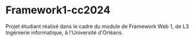 # Framework1-cc2024


Projet étudiant réalisé dans le cadre du module de Framework Web 1, de  L3 Ingénierie informatique, à l'Université d'Orléans.